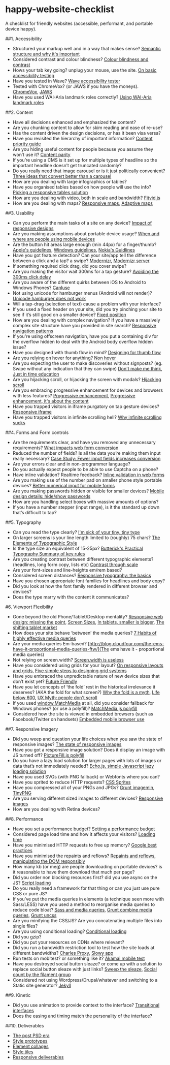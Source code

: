 happy-website-checklist
=======================

A checklist for friendly websites (accessible, performant, and portable device happy). 

##1. Accessibility

- Structured your markup well and in a way that makes sense?    [Semantic structure and why it's important](http://webaim.org/techniques/semanticstructure/)
- Considered contrast and colour blindness?     [Colour blindness and contrast](http://www.visionaustralia.org/digital-access-cca)
- Hows your tab key going? unplug your mouse, use the site.     [On basic accessibility testing](http://24ways.org/2013/coding-towards-accessibility/)
- Have you tested in Wave?  [Wave accessibility tester](http://wave.webaim.org/)
- Tested with ChromeVox? (or JAWS if you have the moneys).          [ChromeVox](http://www.chromevox.com/), [JAWS](http://www.freedomscientific.com/products/fs/jaws-product-page.asp)
- Have you used WAI-Aria landmark roles correctly?          [Using WAI-Aria landmark roles](http://blog.paciellogroup.com/2013/02/using-wai-aria-landmarks-2013/)

##2. Content

- Have all decisions enhanced and emphasized the content?
- Are you chunking content to allow for skim reading and ease of re-use?
- Has the content driven the design decisions, or has it been visa versa?
- Have you revisited the hierarchy of important information? [Content priority guide](http://seesparkbox.com/foundry/content_priority_guide)
- Are you hiding useful content for people because you assume they won’t use it?  [Content parity](http://gomakethings.com/content-parity-on-the-web/)
- If you’re using a CMS is it set up for multiple types of headline so the important headline doesn’t get truncated randomly?
- Do you really need that image carousel or is it just politically convenient? [Three ideas that convert better than a carousel](http://econsultancy.com/au/blog/62715-three-ideas-that-convert-better-than-a-standard-carousel)
- How are you dealing with large infographics or tables? 
- Have you organised tables based on how people will use the info? [Picking a responsive tables solution](http://blog.cloudfour.com/picking-responsive-tables-solution/)
- How are you dealing with video, both in scale and bandwidth? [Fitvid.js](http://fitvidsjs.com/)
- How are you dealing with maps? [Responsive maps](http://trentwalton.com/2013/04/11/responsive-maps/), [Adaptive maps](http://bradfrostweb.com/blog/post/adaptive-maps/)


##3. Usability

- Can you perform the main tasks of a site on any device? [Impact of responsive designs](http://www.lukew.com/ff/entry.asp?1691)
- Are you making assumptions about portable device usage? [When and where are people using mobile devices](http://www.lukew.com/ff/entry.asp?1263)
- Are the button hit areas large enough (min 44px) for a finger/thumb? [Apple's guidelines](http://developer.apple.com/iphone/library/documentation/UserExperience/Conceptual/MobileHIG/DesigningNativeApp/DesigningNativeApp.html#//apple_ref/doc/uid/TP40006556-CH4-SW1), [Windows guidelines](http://go.microsoft.com/?linkid=9713252), [Nokia's Guidlines](http://library.developer.nokia.com/index.jsp?topic=/S60_5th_Edition_Cpp_Developers_Library/GUID-5486EFD3-4660-4C19-A007-286DE48F6EEF.html)
- Have you got feature detection? Can your site/app tell the difference between a click and a tap? a swipe? [Modernizr](http://modernizr.com/), [Modernizr server](https://github.com/jamesgpearce/modernizr-server)
- If something required click drag, did you cover swipe?
- Are you making the visitor wait 300ms for a tap gesture? [Avoiding the 300ms click delay](http://timkadlec.com/2013/11/Avoiding-the-300ms-click-delay-accessibly/)
- Are you aware of the different quirks between iOS to Android to Windows Phones? [CanIuse](http://caniuse.com/)
- Not using unicode for hamburger menus (Android will not render)? [Unicode hamburger does not work](https://twitter.com/davatron5000/status/341646818926530560)
- Will a tap-drag (selection of text) cause a problem with your interface?
- If you used a fixed header on your site, did you try pinching your site to see if it’s still good on a smaller device? [Fixed position](http://bradfrostweb.com/blog/mobile/fixed-position/)
- How are you dealing with complex navigation? If you have a massively complex site structure have you provided in site search? [Responsive navigation patterns](http://bradfrostweb.com/blog/web/responsive-nav-patterns/)
- If you're using offscreen navigation, have you put a containing div for the overflow hidden to deal with the Android body overflow hidden issue?
- Have you designed with thumb flow in mind? [Designing for thumb flow](http://www.lukew.com/ff/entry.asp?1734)
- Are you relying on hover for anything? [Non hover](http://trentwalton.com/2010/07/05/non-hover/)
- Are you expecting the user to make discoveries without signposts? (eg. Swipe without any indication that they can swipe) [Don't make me think](http://www.sensible.com/dmmt.html), [Just in time education](http://www.lukew.com/ff/entry.asp?1786)
- Are you hijacking scroll, or hijacking the screen with modals? [Hijacking scroll](http://trentwalton.com/2013/10/23/scroll-hijacking/)
- Are you embracing progressive enhancement for devices and browsers with less features? [Progressive enhancement](http://adactio.com/journal/1700/), [Progressive enhancement, it's about the content](http://cognition.happycog.com/article/progressive-enhancement-its-about-the-content)
- Have you trapped visitors in iframe purgatory on tap gesture devices? [Responsive iframe](http://npr.github.io/responsiveiframe/)
- Have you trapped visitors in infinite scrolling hell? [Why infinite scrolling sucks](http://frontand.de/why-infinite-scrolling-sucks/)

##4. Forms and Form controls

- Are the requirements clear, and have you removed any unnecessary requirements? [What impacts web form conversion](http://www.lukew.com/ff/entry.asp?1416)
- Reduced the number of fields? Is all the data you’re making them input really necessary? [Case Study: Fewer input fields increases conversion](http://www.lukew.com/ff/entry.asp?910)
- Are your errors clear and in non-programmer language?
- Do you actually expect people to be able to use Captcha on a phone?
- Have inline validation? Realtime feedback? [Inline validation in web forms](http://alistapart.com/article/inline-validation-in-web-forms)
- Are you making use of the number pad on smaller phone style portable devices? [Better numerical input for mobile forms](http://bradfrostweb.com/blog/mobile/better-numerical-inputs-for-mobile-forms/)
- Are you making passwords hidden or visible for smaller devices? [Mobile design details: hide/show passwords](http://www.lukew.com/ff/entry.asp?1653=)
- How are you handling select boxes with massive amounts of options?
- If you have a number stepper (input range), is it the standard up down that’s difficult to tap?

##5. Typography 

- Can you read the type clearly? [I'm sick of your tiny, tiny type](http://jxnblk.tumblr.com/post/41796724549/im-sick-of-your-tiny-tiny-type)
- On larger screens is your line length limited to (roughly) 75 chars? [The Elements of Typographic Style](http://www.amazon.com/Elements-Typographic-Style-Robert-Bringhurst/dp/0881792063)
- Is the type size an equivalent of 15-25px? [Butterick's Practical Typography Summary of key rules](http://practicaltypography.com/summary-of-key-rules.html)
- Are you creating contrast between different typographic elements? (headlines, long form copy, lists etc) [Contrast through scale](http://typecast.com/blog/contrast-through-scale)
- Are your font-sizes and line-heights em/rem based?
- Considered screen distances? [Responsive typography: the basics](http://ia.net/blog/responsive-typography-the-basics/)
- Have you chosen appropriate font families for headlines and body copy?
- Did you look at how the font family rendered in different browser and devices?
- Does the type marry with the content it communicates?

#6. Viewport Flexibility

- Gone beyond the old Phone/Tablet/Desktop mentality?  [Responsive web design: missing the point](http://bradfrostweb.com/blog/web/responsive-web-design-missing-the-point/), [Screen Sizes](http://screensiz.es/phone), [In tablets, smaller is bigger](http://www.lukew.com/ff/entry.asp?1695), [The shifting tablet market](http://www.lukew.com/ff/entry.asp?1692)
- How does your site behave ‘between’ the media queries? [7 Habits of highly effective media queries](http://bradfrostweb.com/blog/post/7-habits-of-highly-effective-media-queries/#content)
- Are your media queries Em-based? [http://blog.cloudfour.com/the-ems-have-it-proportional-media-queries-ftw/](The ems have it - proportional media queries)
- Not relying on screen.width? [Screen.width is useless](http://www.quirksmode.org/blog/archives/2013/11/screenwidth_is.html)
- Have you considered using grids for your layout? [On responsive layouts and grids](http://dbushell.com/2013/03/19/on-responsive-layout-and-grids/), [Five simple steps to designing grid systems](http://www.markboulton.co.uk/journal/five-simple-steps-to-designing-grid-systems-preface)
- Have you embraced the unpredictable nature of new device sizes that don’t exist yet? [Future Friendly](http://futurefriendlyweb.com/) 
- Have you let concepts of ‘the fold’ rest in the historical irrelevance it deserves? (AKA the fold for what screen?) [Why the fold is a myth](http://blog.kissmetrics.com/why-the-fold-is-a-myth/), [Life below 600](http://iampaddy.com/lifebelow600/), [UX Myth: people don't scroll](http://uxmyths.com/post/654047943/myth-people-dont-scroll)
- If you used [window.MatchMedia](https://developer.mozilla.org/en-US/docs/Web/API/Window.matchMedia) at all, did you consider fallback for Windows phones? (or use a polyfill)? [MatchMedia.js polyfill](https://github.com/paulirish/matchMedia.js/)
- Considered how the site is viewed in embedded browsers (such as Facebook/Twitter on handsets) [Embedded mobile browser use](http://www.lukew.com/ff/entry.asp?1801)

##7. Responsive Imagery

- Did you weep and question your life choices when you saw the state of responsive images? [The state of responsive images](http://html5doctor.com/responsive-images-end-of-year-report/)
- Have you got a responsive image solution? Does it display an image with JS turned off? [PictureFill.js polyfill](https://github.com/scottjehl/picturefill)
- Do you have a lazy load solution for larger pages with lots of images or data that’s not immediately needed? [Echo.js, simple Javascript lazy loading solution](http://toddmotto.com/echo-js-simple-javascript-image-lazy-loading/)
- Have you used SVGs (with PNG fallback) or Webfonts where you can?
- Have you sprited to reduce HTTP requests? [CSS Sprites](http://css-tricks.com/css-sprites/)
- Have you compressed all of your PNGs and JPGs? [Grunt imagemin](https://github.com/gruntjs/grunt-contrib-imagemin), [TinyPNG](https://tinypng.com/)
- Are you serving different sized images to different devices? [Responsive images](http://blog.cloudfour.com/responsive-imgs/)
- How are you dealing with Retina devices?

##8. Performance

- Have you set a performance budget? [Setting a performance budget](http://timkadlec.com/2013/01/setting-a-performance-budget/)
- Considered page load time and how it affects your visitors? [Loading time](http://blog.kissmetrics.com/loading-time/)
- Have you minimised HTTP requests to free up memory? [Google best practices](https://developers.google.com/speed/docs/best-practices/request)
- Have you minimised the repaints and reflows? [Repaints and reflows, manipulating the DOM responsibly](http://blog.letitialew.com/post/30425074101/repaints-and-reflows-manipulating-the-dom-responsibly)
- How many kb (or meg) are people downloading on portable devices? is it reasonable to have them download that much per page?
- Did you order non blocking resources first? did you use async on the JS? [Script loading](http://www.html5rocks.com/en/tutorials/speed/script-loading/)
- Do you really need a framework for that thing or can you just use pure CSS or pure JS?
- If you’ve put the media queries in elements (a technique seen more with Sass/LESS) have you used a method to reorganise media queries to reduce code bloat? [Sass and media queries](http://thesassway.com/intermediate/responsive-web-design-in-sass-using-media-queries-in-sass-32), [Grunt combine media queries](https://npmjs.org/package/grunt-combine-media-queries), [Grunt uncss](https://github.com/addyosmani/grunt-uncss)
- Are you minifying the CSS/JS? Are you concatenating multiple files into single files?
- Are you using conditional loading? [Conditional loading](http://bradfrostweb.com/blog/post/7-habits-of-highly-effective-media-queries/#conditional-loading)
- Did you gzip?
- Did you put your resources on CDNs where relevant?
- Did you run a bandwidth restriction tool to test how the site loads at different bandwidths? [Charles Proxy](http://www.charlesproxy.com/), [Slowy app](http://slowyapp.com/)
- Run tests on mobitest? or something like it? [Akamai mobile test](http://mobitest.akamai.com/m/index.cgi)
- Have you destroyed social button sleaze? or come up with a solution to replace social button sleaze with just links? [Sweep the sleaze](http://ia.net/blog/sweep-the-sleaze/), [Social count by the filament group](http://filamentgroup.com/lab/socialcount/)
- Considered not using Wordpress/Drupal/whatever and switching to a Static site generator? [Jekyll](http://jekyllrb.com/)

##9. Kinetic

- Did you use animation to provide context to the interface? [Transitional interfaces](https://medium.com/design-ux/926eb80d64e3) 
- Does the easing and timing match the personality of the interface?

##10. Deliverables

- [The post PSD era](http://danielmall.com/articles/the-post-psd-era/)
- [Style prototypes](http://seesparkbox.com/foundry/our_new_responsive_design_deliverable_the_style_prototype)
- [Element collages](http://danielmall.com/articles/rif-element-collages/)
- [Style tiles](http://styletil.es/)
- [Responsive deliverables](http://daverupert.com/2013/04/responsive-deliverables/)

